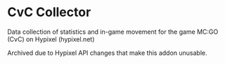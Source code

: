# CvC Collector
Data collection of statistics and in-game movement for the game MC:GO (CvC) on Hypixel (hypixel.net)

Archived due to Hypixel API changes that make this addon unusable.
